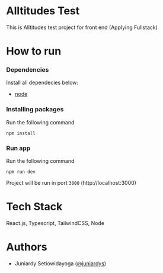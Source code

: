 # Alltitudes Test

This is Alltitudes test project for front end (Applying Fullstack)

# How to run

### Dependencies

Install all dependecies below:

- [node](https://nodejs.org)

### Installing packages

Run the following command

```
npm install
```

### Run app

Run the following command

```
npm run dev
```

Project will be run in port `3000` (http://localhost:3000)

# Tech Stack

React.js, Typescript, TailwindCSS, Node

# Authors

- Juniardy Setiowidayoga ([@juniardys](https://github.com/juniardys))
